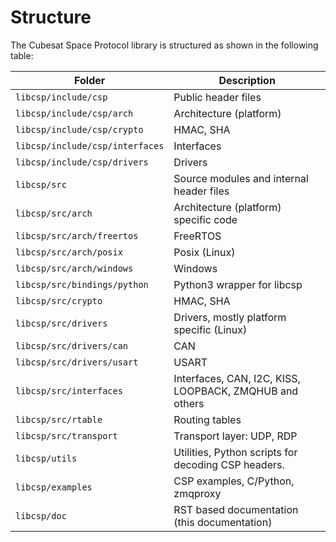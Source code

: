 # Structure

The Cubesat Space Protocol library is structured as shown in the
following table:

| **Folder**                      | **Description**                                     |
|---------------------------------|-----------------------------------------------------|
| `libcsp/include/csp`            | Public header files                                 |
| `libcsp/include/csp/arch`       | Architecture (platform)                             |
| `libcsp/include/csp/crypto`     | HMAC, SHA                                           |
| `libcsp/include/csp/interfaces` | Interfaces                                          |
| `libcsp/include/csp/drivers`    | Drivers                                             |
| `libcsp/src`                    | Source modules and internal header files            |
| `libcsp/src/arch`               | Architecture (platform) specific code               |
| `libcsp/src/arch/freertos`      | FreeRTOS                                            |
| `libcsp/src/arch/posix`         | Posix (Linux)                                       |
| `libcsp/src/arch/windows`       | Windows                                             |
| `libcsp/src/bindings/python`    | Python3 wrapper for libcsp                          |
| `libcsp/src/crypto`             | HMAC, SHA                                           |
| `libcsp/src/drivers`            | Drivers, mostly platform specific (Linux)           |
| `libcsp/src/drivers/can`        | CAN                                                 |
| `libcsp/src/drivers/usart`      | USART                                               |
| `libcsp/src/interfaces`         | Interfaces, CAN, I2C, KISS, LOOPBACK, ZMQHUB and others    |
| `libcsp/src/rtable`             | Routing tables                                      |
| `libcsp/src/transport`          | Transport layer: UDP, RDP                           |
| `libcsp/utils`                  | Utilities, Python scripts for decoding CSP headers. |
| `libcsp/examples`               | CSP examples, C/Python, zmqproxy                    |
| `libcsp/doc`                    | RST based documentation (this documentation)        |

